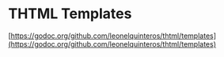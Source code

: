 # THTML Templates

[https://godoc.org/github.com/leonelquinteros/thtml/templates](https://godoc.org/github.com/leonelquinteros/thtml/templates)